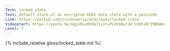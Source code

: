 ```yaml
---
Term: locked_state
Text: default state of an encrypted KERI data store with a passcode
Link: https://github.com/trustoverip/acdc/wiki/locked-state
Videostart: https://youtu.be/GqjsRuu0V5A?list=PLXVbQu7JH_LHVhs0rZ9Bb8ocyKlPljkaG&t=52m22s
Level: 7
---
```


{% include_relative gloss/locked_state.md %}
